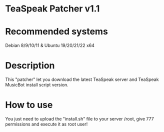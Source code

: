 # TeaSpeak Patcher v1.1


# Recommended systems
Debian 8/9/10/11 & Ubuntu 19/20/21/22 x64

# Description
This "patcher" let you download the latest TeaSpeak server and TeaSpeak MusicBot install script version.

# How to use
You just need to upload the "install.sh" file to your server /root, give 777 permissions and execute it as root user!



